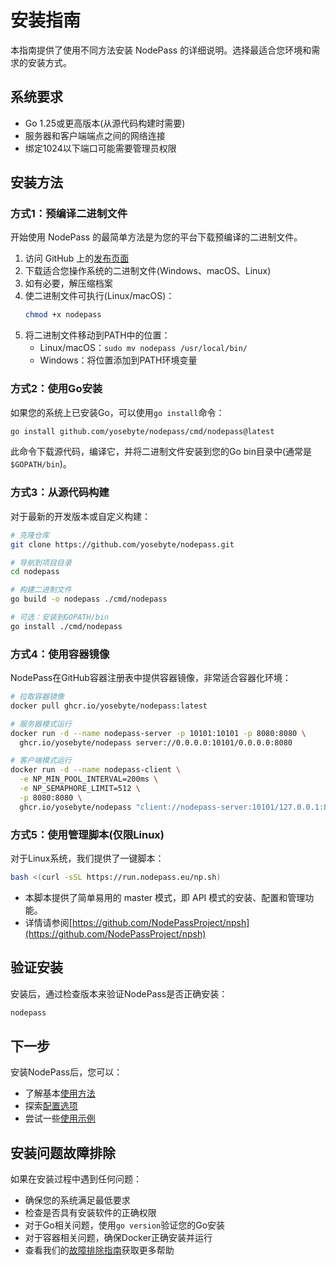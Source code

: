 # 安装指南

本指南提供了使用不同方法安装 NodePass 的详细说明。选择最适合您环境和需求的安装方式。

## 系统要求

- Go 1.25或更高版本(从源代码构建时需要)
- 服务器和客户端端点之间的网络连接
- 绑定1024以下端口可能需要管理员权限

## 安装方法

### 方式1：预编译二进制文件

开始使用 NodePass 的最简单方法是为您的平台下载预编译的二进制文件。

1. 访问 GitHub 上的[发布页面](https://github.com/yosebyte/nodepass/releases)
2. 下载适合您操作系统的二进制文件(Windows、macOS、Linux)
3. 如有必要，解压缩档案
4. 使二进制文件可执行(Linux/macOS)：
   ```bash
   chmod +x nodepass
   ```
5. 将二进制文件移动到PATH中的位置：
   - Linux/macOS：`sudo mv nodepass /usr/local/bin/`
   - Windows：将位置添加到PATH环境变量

### 方式2：使用Go安装

如果您的系统上已安装Go，可以使用`go install`命令：

```bash
go install github.com/yosebyte/nodepass/cmd/nodepass@latest
```

此命令下载源代码，编译它，并将二进制文件安装到您的Go bin目录中(通常是`$GOPATH/bin`)。

### 方式3：从源代码构建

对于最新的开发版本或自定义构建：

```bash
# 克隆仓库
git clone https://github.com/yosebyte/nodepass.git

# 导航到项目目录
cd nodepass

# 构建二进制文件
go build -o nodepass ./cmd/nodepass

# 可选：安装到GOPATH/bin
go install ./cmd/nodepass
```

### 方式4：使用容器镜像

NodePass在GitHub容器注册表中提供容器镜像，非常适合容器化环境：

```bash
# 拉取容器镜像
docker pull ghcr.io/yosebyte/nodepass:latest

# 服务器模式运行
docker run -d --name nodepass-server -p 10101:10101 -p 8080:8080 \
  ghcr.io/yosebyte/nodepass server://0.0.0.0:10101/0.0.0.0:8080

# 客户端模式运行
docker run -d --name nodepass-client \
  -e NP_MIN_POOL_INTERVAL=200ms \
  -e NP_SEMAPHORE_LIMIT=512 \
  -p 8080:8080 \
  ghcr.io/yosebyte/nodepass "client://nodepass-server:10101/127.0.0.1:8080?min=32&max=512"
```

### 方式5：使用管理脚本(仅限Linux)

对于Linux系统，我们提供了一键脚本：

```bash
bash <(curl -sSL https://run.nodepass.eu/np.sh)
```

- 本脚本提供了简单易用的 master 模式，即 API 模式的安装、配置和管理功能。
- 详情请参阅[https://github.com/NodePassProject/npsh](https://github.com/NodePassProject/npsh)

## 验证安装

安装后，通过检查版本来验证NodePass是否正确安装：

```bash
nodepass
```

## 下一步

安装NodePass后，您可以：

- 了解基本[使用方法](/docs/zh/usage.md)
- 探索[配置选项](/docs/zh/configuration.md)
- 尝试一些[使用示例](/docs/zh/examples.md)

## 安装问题故障排除

如果在安装过程中遇到任何问题：

- 确保您的系统满足最低要求
- 检查是否具有安装软件的正确权限
- 对于Go相关问题，使用`go version`验证您的Go安装
- 对于容器相关问题，确保Docker正确安装并运行
- 查看我们的[故障排除指南](/docs/zh/troubleshooting.md)获取更多帮助
